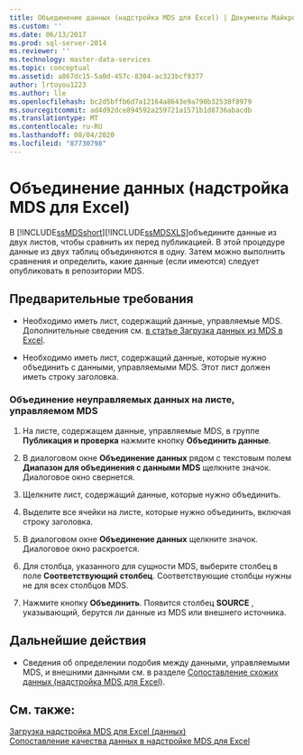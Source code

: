 ```yaml
---
title: Объединение данных (надстройка MDS для Excel) | Документы Майкрософт
ms.custom: ''
ms.date: 06/13/2017
ms.prod: sql-server-2014
ms.reviewer: ''
ms.technology: master-data-services
ms.topic: conceptual
ms.assetid: a867dc15-5a0d-457c-8304-ac323bcf9377
author: lrtoyou1223
ms.author: lle
ms.openlocfilehash: bc2d5bffb6d7a12164a8643e9a790b32538f8979
ms.sourcegitcommit: ad4d92dce894592a259721a1571b1d8736abacdb
ms.translationtype: MT
ms.contentlocale: ru-RU
ms.lasthandoff: 08/04/2020
ms.locfileid: "87730798"
---
```

# <a name="combine-data-mds-add-in-for-excel"></a>Объединение данных (надстройка MDS для Excel)
  В [!INCLUDE[ssMDSshort](../../includes/ssmdsshort-md.md)][!INCLUDE[ssMDSXLS](../../includes/ssmdsxls-md.md)]объедините данные из двух листов, чтобы сравнить их перед публикацией. В этой процедуре данные из двух таблиц объединяются в одну. Затем можно выполнить сравнения и определить, какие данные (если имеются) следует опубликовать в репозитории MDS.  
  
## <a name="prerequisites"></a>Предварительные требования  
  
-   Необходимо иметь лист, содержащий данные, управляемые MDS. Дополнительные сведения см. [в статье Загрузка данных из MDS в Excel](export-data-to-excel-from-master-data-services.md).  
  
-   Необходимо иметь лист, содержащий данные, которые нужно объединить с данными, управляемыми MDS. Этот лист должен иметь строку заголовка.  
  
### <a name="to-combine-non-managed-data-into-an-mds-managed-sheet"></a>Объединение неуправляемых данных на листе, управляемом MDS  
  
1.  На листе, содержащем данные, управляемые MDS, в группе **Публикация и проверка** нажмите кнопку **Объединить данные**.  
  
2.  В диалоговом окне **Объединение данных** рядом с текстовым полем **Диапазон для объединения с данными MDS** щелкните значок. Диалоговое окно свернется.  
  
3.  Щелкните лист, содержащий данные, которые нужно объединить.  
  
4.  Выделите все ячейки на листе, которые нужно объединить, включая строку заголовка.  
  
5.  В диалоговом окне **Объединение данных** щелкните значок. Диалоговое окно раскроется.  
  
6.  Для столбца, указанного для сущности MDS, выберите столбец в поле **Соответствующий столбец**. Соответствующие столбцы нужны не для всех столбцов MDS.  
  
7.  Нажмите кнопку **Объединить**. Появится столбец **SOURCE** , указывающий, берутся ли данные из MDS или внешнего источника.  
  
## <a name="next-steps"></a>Дальнейшие действия  
  
-   Сведения об определении подобия между данными, управляемыми MDS, и внешними данными см. в разделе [Сопоставление схожих данных (надстройка MDS для Excel)](match-similar-data-mds-add-in-for-excel.md).  
  
## <a name="see-also"></a>См. также:  
 [Загрузка надстройка MDS для Excel &#40;данных&#41;](overview-exporting-data-to-excel-mds-add-in-for-excel.md)   
 [Сопоставление качества данных в надстройке MDS для Excel](data-quality-matching-in-the-mds-add-in-for-excel.md)  
  
  
